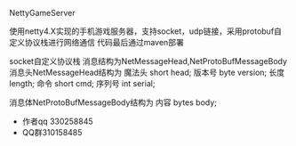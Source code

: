 NettyGameServer

使用netty4.X实现的手机游戏服务器，支持socket，udp链接，采用protobuf自定义协议栈进行网络通信
代码最后通过maven部署

socket自定义协议栈
消息结构为NetMessageHead,NetProtoBufMessageBody
消息头NetMessageHead结构为
魔法头 short head;
版本号 byte version;
长度 length;
命令 short cmd;
序列号 int serial;

消息体NetProtoBufMessageBody结构为
内容 bytes body;

- 作者qq 330258845
- QQ群310158485